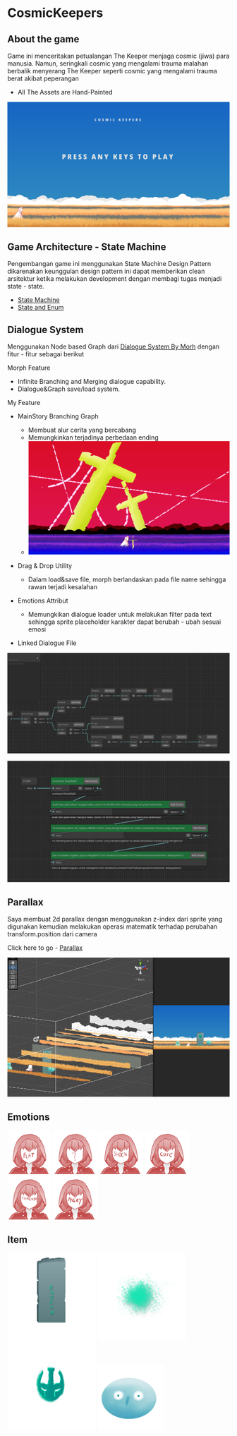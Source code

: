 # CosmicKeepers

## About the game
Game ini menceritakan petualangan The Keeper menjaga cosmic (jiwa) para manusia. Namun, seringkali cosmic yang mengalami trauma malahan berbalik menyerang The Keeper seperti cosmic yang mengalami trauma berat akibat peperangan

- All The Assets are Hand-Painted

![Alt text](/Assets/Readme/Menu.png)


## Game Architecture - State Machine
Pengembangan game ini menggunakan State Machine Design Pattern dikarenakan keunggulan design pattern ini dapat memberikan clean arsitektur ketika melakukan development dengan membagi tugas menjadi state - state.

- [State Machine](/Assets/Scripts/StateMachine/StateMachine.cs)
- [State and Enum](/Assets/Scripts/StateMachine/State.cs)

## Dialogue System
Menggunakan Node based Graph dari [Dialogue System By Morh](https://github.com/merpheus-dev/NodeBasedDialogueSystem) dengan fitur - fitur sebagai berikut

Morph Feature
- Infinite Branching and Merging dialogue capability.
- Dialogue&Graph save/load system.

My Feature
- MainStory Branching Graph
    - Membuat alur cerita yang bercabang
    - Memungkinkan terjadinya perbedaan ending
    - ![Distorted Bad Ending](/Assets/Readme/Map%20Distorted.png)

- Drag & Drop Utility 
    - Dalam load&save file, morph berlandaskan pada file name sehingga rawan terjadi kesalahan

- Emotions Attribut
    - Memungkikan dialogue loader untuk melakukan filter pada text sehingga sprite placeholder karakter dapat berubah - ubah sesuai emosi

- Linked Dialogue File

![Main Graph](/Assets/Readme/Story%20Branching%20Graph.png)

![DialogueGraph](/Assets/Readme/Dialogue%20Graph.png)

## Parallax
Saya membuat 2d parallax dengan menggunakan z-index dari sprite yang digunakan kemudian melakukan operasi matematik terhadap perubahan transform.position dari camera

Click here to go - [Parallax](/Assets/Scripts/Scene/Parallax.cs)

![Parallax](/Assets/Readme/Parallax.png)
## Emotions

<img src="./Assets/Resources/Emotions/Flat.png" 
alt="drawing" width="100"/>
<img src="./Assets/Resources/Emotions/Questioning.png" 
alt="drawing" width="100"/>
<img src="./Assets/Resources/Emotions/Shock.png" 
alt="drawing" width="100"/>
<img src="./Assets/Resources/Emotions/Cute.png" 
alt="drawing" width="100"/>
<img src="./Assets/Resources/Emotions/Threathened.png" 
alt="drawing" width="100"/>
<img src="./Assets/Resources/Emotions/Angry.png" 
alt="drawing" width="100"/>

## Item
<img src="./Assets/Sprites/Chest Design .png" 
alt="drawing" width="200"/>
<img src="./Assets/Sprites/Flower Item.png" 
alt="drawing" width="200"/>
<img src="./Assets/Sprites/Cosmic Item.png" 
alt="drawing" width="200"/>
<img src="./Assets/Sprites/Cosmitree.png" 
alt="drawing" width="150"/>